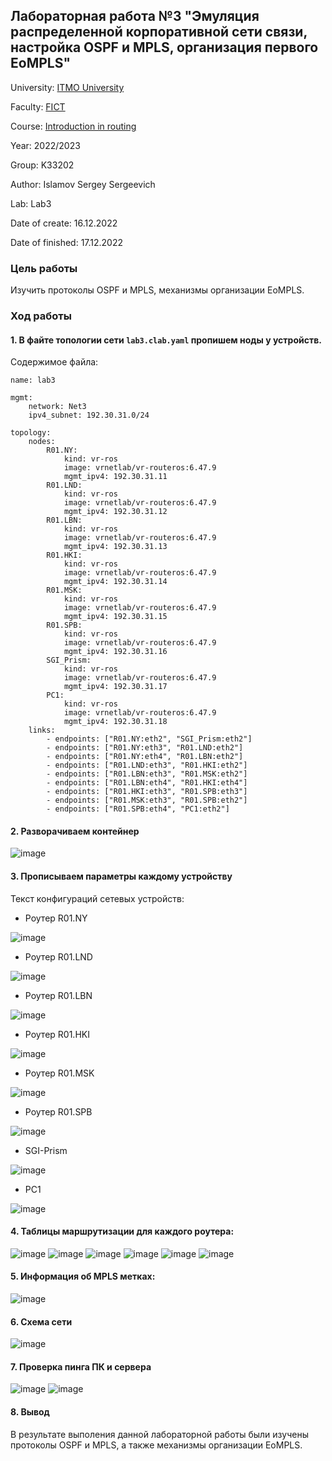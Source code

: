 ## Лабораторная работа №3 "Эмуляция распределенной корпоративной сети связи, настройка OSPF и MPLS, организация первого EoMPLS"

University: [ITMO University](https://itmo.ru/ru/)

Faculty: [FICT](https://fict.itmo.ru)

Course: [Introduction in routing](https://github.com/itmo-ict-faculty/introduction-in-routing)

Year: 2022/2023

Group: K33202

Author: Islamov Sergey Sergeevich

Lab: Lab3

Date of create: 16.12.2022

Date of finished: 17.12.2022

### Цель работы
Изучить протоколы OSPF и MPLS, механизмы организации EoMPLS.

### Ход работы
#### 1. В файте топологии сети ```lab3.clab.yaml``` пропишем ноды у устройств.
Содержимое файла:
```
name: lab3

mgmt:
    network: Net3
    ipv4_subnet: 192.30.31.0/24

topology:
    nodes:
        R01.NY:
            kind: vr-ros
            image: vrnetlab/vr-routeros:6.47.9
            mgmt_ipv4: 192.30.31.11
        R01.LND:
            kind: vr-ros
            image: vrnetlab/vr-routeros:6.47.9
            mgmt_ipv4: 192.30.31.12
        R01.LBN:
            kind: vr-ros
            image: vrnetlab/vr-routeros:6.47.9
            mgmt_ipv4: 192.30.31.13
        R01.HKI:
            kind: vr-ros
            image: vrnetlab/vr-routeros:6.47.9
            mgmt_ipv4: 192.30.31.14
        R01.MSK:
            kind: vr-ros
            image: vrnetlab/vr-routeros:6.47.9
            mgmt_ipv4: 192.30.31.15
        R01.SPB:
            kind: vr-ros
            image: vrnetlab/vr-routeros:6.47.9
            mgmt_ipv4: 192.30.31.16
        SGI_Prism:
            kind: vr-ros
            image: vrnetlab/vr-routeros:6.47.9
            mgmt_ipv4: 192.30.31.17
        PC1:
            kind: vr-ros
            image: vrnetlab/vr-routeros:6.47.9
            mgmt_ipv4: 192.30.31.18
    links:
        - endpoints: ["R01.NY:eth2", "SGI_Prism:eth2"]
        - endpoints: ["R01.NY:eth3", "R01.LND:eth2"]
        - endpoints: ["R01.NY:eth4", "R01.LBN:eth2"]
        - endpoints: ["R01.LND:eth3", "R01.HKI:eth2"]
        - endpoints: ["R01.LBN:eth3", "R01.MSK:eth2"]
        - endpoints: ["R01.LBN:eth4", "R01.HKI:eth4"]
        - endpoints: ["R01.HKI:eth3", "R01.SPB:eth3"]
        - endpoints: ["R01.MSK:eth3", "R01.SPB:eth2"]
        - endpoints: ["R01.SPB:eth4", "PC1:eth2"]
```

#### 2. Разворачиваем контейнер 
![image](https://github.com/16Angeles/2023-2024-introduction_in_routing-k33202-islamov_s_s/blob/ccb1ff0b3e115faac91c87b6c2a2383700e0536a/lab3/Container.png)

#### 3. Прописываем параметры каждому устройству
Текст конфигураций сетевых устройств:
- Роутер R01.NY

![image](./R01.NY.png)

- Роутер R01.LND

![image](./R01.LONDON.png)

- Роутер R01.LBN

![image](./R01.LBN.png)

- Роутер R01.HKI

![image](./R01.HKI.png)

- Роутер R01.MSK

![image](./R01.MSK.png)

- Роутер R01.SPB

![image](./R01.SPB.png)

- SGI-Prism

![image](https://github.com/16Angeles/2023-2024-introduction_in_routing-k33202-islamov_s_s/blob/29e2d6fbc94ccac8c8cfdd6ce85e0b0495fa5a01/lab3/SGI%20PRISM.png)

- PC1

![image](./PC1.png)

#### 4. Таблицы маршрутизации для каждого роутера:
![image](./r1.png)
![image](./r2.png)
![image](./r3.png)
![image](./r4.png)
![image](./r5.png)
![image](./r6.png)

#### 5. Информация об MPLS метках:
![image](./mpls.png)

#### 6. Схема сети
![image](./lab3-scheme.png)
#### 7. Проверка пинга ПК и сервера
![image](./ping1.png)
![image](./ping2.png)

#### 8. Вывод
В результате выполения данной лабораторной работы были изучены протоколы OSPF и MPLS, а также механизмы организации EoMPLS.

